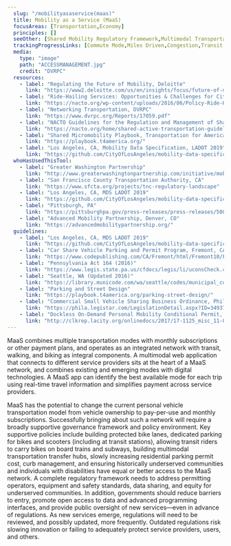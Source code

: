```yaml
---
  slug: "/mobilityasaservice(maas)"
  title: Mobility as a Service (MaaS)
  focusAreas: [Transportation,Economy]
  principles: []
  seeOther: [Shared Mobility Regulatory Framework,Multimodal Transportation Hubs and Connections]
  trackingProgressLinks: [Commute Mode,Miles Driven,Congestion,Transit Ridership]
  media: 
    type: "image"
    path: "ACCESSMANAGEMENT.jpg"
    credit: "DVRPC"
  resources: 
    - label: "Regulating the Future of Mobility, Deloitte"
      link: "https://www2.deloitte.com/us/en/insights/focus/future-of-mobility/regulating-transportation-new-mobility-ecosystem.html"
    - label: "Ride-Hailing Services: Opportunities & Challenges for Cities, NACTO"
      link: "https://nacto.org/wp-content/uploads/2016/06/Policy-Ride-Hailing-Services-2016.06.pdf"
    - label: "Networking Transportation, DVRPC"
      link: "https://www.dvrpc.org/Reports/17059.pdf"
    - label: "NACTO Guidelines for the Regulation and Management of Shared Active Transportation, NACTO (2018)"
      link: "https://nacto.org/home/shared-active-transportation-guidelines/"
    - label: "Shared Micromobility Playbook, Transportation for America"
      link: "https://playbook.t4america.org/"
    - label: "Los Angeles, CA, Mobility Data Specification, LADOT 2019"
      link: "https://github.com/CityOfLosAngeles/mobility-data-specification"
  whoHasUsedThisTool: 
    - label: "Greater Washington Partnership"
      link: "http://www.greaterwashingtonpartnership.com/initiative/mobility/"
    - label: "San Francisco County Transportation Authority, CA"
      link: "https://www.sfcta.org/projects/tnc-regulatory-landscape"
    - label: "Los Angeles, CA, MDS LADOT 2019"
      link: "https://github.com/CityOfLosAngeles/mobility-data-specification"
    - label: "Pittsburgh, PA"
      link: "https://pittsburghpa.gov/press-releases/press-releases/5084"
    - label: "Advanced Mobility Partnership, Denver, CO"
      link: "https://advancedmobilitypartnership.org/"
  guidelines: 
    - label: "Los Angeles, CA, MDS LADOT 2019"
      link: "https://github.com/CityOfLosAngeles/mobility-data-specification"
    - label: "Car Share Vehicle Parking and Permit Program, Fremont, CA  (2021)"
      link: "https://www.codepublishing.com/CA/Fremont/html/Fremont10/Fremont1025.html"
    - label: "Pennsylvania Act 164 (2016)"
      link: "https://www.legis.state.pa.us/cfdocs/legis/li/uconsCheck.cfm?yr=2016&sessInd=0&act=164"
    - label: "Seattle, WA (Updated 2016)"
      link: "https://library.municode.com/wa/seattle/codes/municipal_code?nodeId=TIT6BURE_SUBTITLE_IVNELICO_CH6.310TAFREVE"
    - label: "Parking and Street Design"
      link: "https://playbook.t4america.org/parking-street-design/"
    - label: "Commercial Small Vehicle Sharing Business Ordinance, Philadelphia (2018)"
      link: "https://phila.legistar.com/LegislationDetail.aspx?ID=3493790&GUID=87DF5D9B-4E72-4A9E-B87A-92219792D801&Options=ID%7CText%7C&Search=180429"
    - label: "Dockless On-Demand Personal Mobility Conditional Permit, Los Angeles  (2018)"
      link: "http://clkrep.lacity.org/onlinedocs/2017/17-1125_misc_11-08-2018.pdf"
---
```


MaaS combines multiple transportation modes with monthly subscriptions or other payment plans, and operates as an integrated network with transit, walking, and biking as integral components. A multimodal web application that connects to different service providers sits at the heart of a MaaS network, and combines existing and emerging modes with digital technologies. A MaaS app can identify the best available mode for each trip using real-time travel information and simplifies payment across service providers.

MaaS has the potential to change the current personal vehicle transportation model from vehicle ownership to pay-per-use and monthly subscriptions. Successfully bringing about such a network will require a broadly supportive governance framework and policy environment. Key supportive policies include building protected bike lanes, dedicated parking for bikes and scooters (including at transit stations), allowing transit riders to carry bikes on board trains and subways, building multimodal transportation transfer hubs, slowly increasing residential parking permit cost, curb management, and ensuring historically underserved communities and individuals with disabilities have equal or better access to the MaaS network. A complete regulatory framework needs to address permitting operators, equipment and safety standards, data sharing, and equity for underserved communities. In addition, governments should reduce barriers to entry, promote open access to data and advanced programming interfaces, and provide public oversight of new services—even in advance of regulations. As new services emerge, regulations will need to be reviewed, and possibly updated, more frequently. Outdated regulations risk slowing innovation or failing to adequately protect service providers, users, and others.
